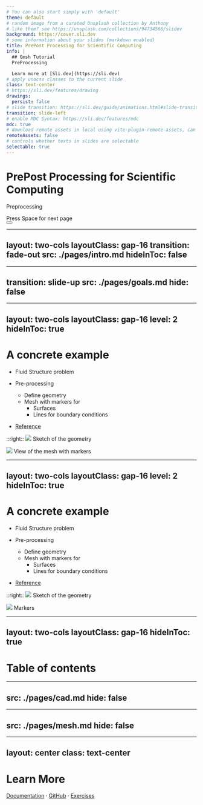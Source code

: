 ```yaml
---
# You can also start simply with 'default'
theme: default
# random image from a curated Unsplash collection by Anthony
# like them? see https://unsplash.com/collections/94734566/slidev
background: https://cover.sli.dev
# some information about your slides (markdown enabled)
title: PrePost Processing for Scientific Computing
info: |
  ## Gmsh Tutorial
  PreProcessing

  Learn more at [Sli.dev](https://sli.dev)
# apply unocss classes to the current slide
class: text-center
# https://sli.dev/features/drawing
drawings:
  persist: false
# slide transition: https://sli.dev/guide/animations.html#slide-transitions
transition: slide-left
# enable MDC Syntax: https://sli.dev/features/mdc
mdc: true
# download remote assets in local using vite-plugin-remote-assets, can be boolean, 'dev' or 'build'
remoteAssets: false
# controls whether texts in slides are selectable
selectable: true
---
```


# PrePost Processing for Scientific Computing

Preprocessing

<div class="pt-12">
  <span @click="$slidev.nav.next" class="px-2 py-1 rounded cursor-pointer" hover="bg-white bg-opacity-10">
    Press Space for next page <carbon:arrow-right class="inline"/>
  </span>
</div>

<div class="abs-br m-6 flex gap-2">
  <button @click="$slidev.nav.openInEditor()" title="Open in Editor" class="text-xl slidev-icon-btn opacity-50 !border-none !hover:text-white">
    <carbon:edit />
  </button>
  <a href="https://github.com/slidevjs/slidev" target="_blank" alt="GitHub" title="Open in GitHub"
    class="text-xl slidev-icon-btn opacity-50 !border-none !hover:text-white">
    <carbon-logo-github />
  </a>
</div>

<!--
The last comment block of each slide will be treated as slide notes. It will be visible and editable in Presenter Mode along with the slide. [Read more in the docs](https://sli.dev/guide/syntax.html#notes)
-->


---
layout: two-cols
layoutClass: gap-16
transition: fade-out
src: ./pages/intro.md
hideInToc: false
---

---
transition: slide-up
src: ./pages/goals.md
hide: false
---

---
layout: two-cols
layoutClass: gap-16
level: 2
hideInToc: true
---
# A concrete example

* Fluid Structure problem
* Pre-processing
  * Define geometry
  * Mesh with markers for
    * Surfaces
    * Lines for boundary conditions

* [Reference](https://docs.feelpp.org/toolboxes/latest/fsi/TurekHron/index.html)

::right::
<img src="/img/TurekHronFSIGeometry.png" >
Sketch of the geometry

<img src="/img/gmsh-fsi.png" >
View of the mesh with markers

---
layout: two-cols
layoutClass: gap-16
level: 2
hideInToc: true
---
# A concrete example

* Fluid Structure problem
* Pre-processing
  * Define geometry
  * Mesh with markers for
    * Surfaces
    * Lines for boundary conditions

* [Reference](https://docs.feelpp.org/toolboxes/latest/fsi/TurekHron/index.html)

::right::
<img src="./img/TurekHronFSIGeometry.png" >
Sketch of the geometry

<img src="/img/gmsh-fsi-markers.png" >
Markers


---
layout: two-cols
layoutClass: gap-16
hideInToc: true
---

# Table of contents

<Toc maxDepth="2"></Toc>


---
src: ./pages/cad.md
hide: false
---

---
src: ./pages/mesh.md
hide: false
---



---
layout: center
class: text-center
---

# Learn More

[Documentation](https://trophime.github.io/course.prepost/course-prepost/index.html) · [GitHub](https://github.com/Trophime/course-prepost-slides.git) · [Exercises](https://sli.dev/resources/showcases)

<PoweredBySlidev mt-10 />

